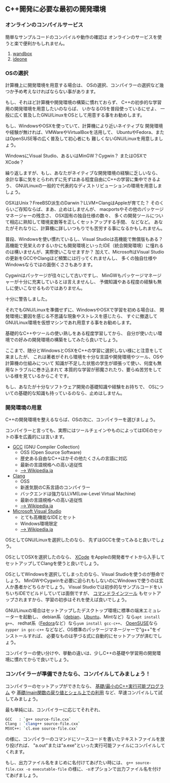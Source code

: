 ## C++開発に必要な最初の開発環境

### オンラインのコンパイルサービス

簡単なサンプルコードのコンパイルや動作の確認は
オンラインのサービスを使うと楽で便利かもしれません。

1. [wandbox](http://melpon.org/wandbox/)
1. [ideone](http://ideone.com/)

### OSの選択

計算機上に開発環境を用意する場合は、
OSの選択、コンパイラーの選択など幾つか予め考えなければならない事があります。

もし、それほど計算機や開発環境の構築に慣れておらず、
C++の初歩的な学習用の開発環境を用意したいのならば、
いかなるOSを普段使っているにせよ、
一般に広く普及したGNU/LinuxをOSとして用意する事をお勧めします。

もし、WindowsやOSXを使っていて、計算機により近いネイティブな
開発環境や経験が無ければ、VMWareやVirtualBoxを活用して、
UbuntuやFedora、またはOpenSUSE等の広く普及して初心者にも
難しくないGNU/Linuxを用意しましょう。

WindowsにVisual Studio、あるいはMinGW？Cygwin？
またはOSXでXCode？

繰り返しますが、もし、あなたがネイティブな開発環境の経験に乏しいなら、
余計な事に気をとらわれずに先ずはある程度自由にC++の学習に集中できるよう、
GNU/Linuxの一般的で代表的なディストリビューションの環境を用意しましょう。

OSXはUnix？FreeBSD派生のDarwin？LLVM+ClangはAppleが育てた？
そのくらいご存知ならば、まあ、止めはしませんが、
macportsやその他のパッケージマネージャーの残念さ、
OSX固有の独自仕様の数々、
多くの開発ツールについて相応に熟知して環境変数等を正しくセットアップする手間、
などなど。
あなたがそれなりに、計算機に詳しいつもりでも苦労する事になるかもしれません。

普段、Windowsを使い慣れているし、Visual Studioは高機能で無償版もある？
高機能で見栄えのするいかにも開発環境といったIDE（統合開発環境）に憧れるのは構いませんが、実際使いこなせますか？
加えて、MicrosoftはVisual Studioの更新をGCCやClangほど頻繁には行ってくれませんし、
多くの独自仕様やWindowsならではの面倒くささもあります。

Cygwinはパッケージが往々にして古いですし、
MinGWもパッケージマネージャーが十分に充実しているとは言えませんし、
予備知識やある程度の経験も無しに使いこなせるものではありません。

十分に警告しました。

それでもGNU/Linuxを準備せずに、WindowsやOSXで学習を初める場合は、
開発環境に要因を感じる不思議な現象やストレスを感じたら、
すぐに撤退してGNU/Linux環境を仮想マシンであれ用意する事をお勧めします。

基礎的なC++やツールの使い熟しをある程度学習してから、
自分が使いたい環境での好みの開発環境の構築をしてみたら良いでしょう。

ここまで、随分とWindowsとOSXをC++の学習に選択しない様にと注意をして来ましたが、
これは著者がそれら環境を十分な言語や開発環境やツール、OSや計算機の仕組みについて
知識が不足した状態の学生が頑張って使い、何度も無用なトラブルに巻き込まれて
本質的な学習が邪魔されたり、要らぬ苦労をしている様を見ているからこそです。

もし、あなたが十分なソフトウェア開発の基礎知識や経験をお持ちで、
OSについての基礎的な知識も持っているのなら、止めはしません。

### 開発環境の用意

C++の開発環境を整えるならば、OSの次に、コンパイラーを選びましょう。

コンパイラーと言っても、実際にはツールチェインやものによってはIDEのセットの事を広義的には言います。

- [GCC][GCC] (GNU Compiler Collection)
    - OSS (Open Source Software)
    - 歴史ある自由なC++ほかその他たくさんの言語に対応
    - 最新の言語規格への高い追従性
    - [--> Wikipedia.ja][W:GCC]
- [Clang][Clang]
    - OSS
    - 新進気鋭のC系言語のコンパイラー
    - バックエンドは強力なLLVM(Low-Level Virtual Machine)
    - 最新の言語規格への高い追従性
    - [--> Wikipedia.ja][W:Clang]
- [Microsoft Visual Studio][MSVC++]
    - とても高機能なIDEとセット
    - Windows環境限定
    - [--> Wikipedia.ja][W:MSVC++]

OSとしてGNU/Linuxを選択したのなら、
先ずはGCCを使ってみると良いでしょう。

OSとしてOSXを選択したのなら、
[XCode](https://developer.apple.com/xcode/)
をAppleの開発者サイトから入手してセットアップしてClangを使うと良いでしょう。

OSとしてWindowsを選択してしまったのなら、Visual Studioを使うのが懸命でしょう。
MinGWやCygwinを必要に迫られもしないのにWindowsで使うのは玄人か愚者かどちらかでしょう。
Visual Studioでは初歩的なサンプルコードをいちいちIDEでビルドしていては面倒ですが、
[コマンドラインツール](http://msdn.microsoft.com/ja-jp/library/ms235639.aspx)
もセットアップされますから、学習の初歩はそれを使えば良いでしょう。

GNU/Linuxの場合はセットアップしたデスクトップ環境に標準の端末エミュレーターを起動し、
debian系（[debian](http://packages.debian.org/search?keywords=g%2B%2B)、[Ubuntu](http://packages.ubuntu.com/search?keywords=g%2B%2B)、Mintなど）なら`apt install g++`、
redhat系（[Fedora](https://apps.fedoraproject.org/packages/s/g%252B%252B)など）なら`yum install gcc-c++`、
[OpenSUSE](http://software.opensuse.org/package/gcc-c++)なら`zypper in gcc-c++`
などなど、OS標準のパッケージマネージャーで"g++"をインストールすれば、
必要なものは芋づる式に自動的にセットアップが済むでしょう。

コンパイラーの使い分けや、挙動の違いは、少しC++の基礎や学習用の開発環境に慣れてからで良いでしょう。

### コンパイラーが準備できたなら、コンパイルしてみましょう！

コンパイラーのセットアップができたなら、
[基礎/最小のC++実行可能プログラム](../基礎/最小のC++実行可能プログラム.md)
や
[基礎/main関数の戻り値とシェル上での利用](..基礎//main関数の戻り値とシェル上での利用.md)
など、早速コンパイルして試してみましょう。

最も単純には、コンパイラーに応じてそれぞれ、

```bash
GCC   : `g++ source-file.cxx`
Clang : `clang++ source-file.cxx`
MSVC++: `cl.exe source-file.cxx`
```

の様に、コンパイラーのコマンドにソースコードを書いたテキストファイルを放り投げれば、
"a.out"または"a.exe"といった実行可能ファイルにコンパイルしてくれます。

もし、出力ファイル名をまじめに名付けてあげたい時には、
`g++ source-file.cxx -o executable-file`
の様に、`-o`オプションで出力ファイル名を付けてあげましょう。

[GCC]: http://gcc.gnu.org/
[Clang]: http://clang.llvm.org/
[MSVC++]: http://www.visualstudio.com/
[W:GCC]: http://ja.wikipedia.org/wiki/GNU%E3%82%B3%E3%83%B3%E3%83%91%E3%82%A4%E3%83%A9%E3%82%B3%E3%83%AC%E3%82%AF%E3%82%B7%E3%83%A7%E3%83%B3
[W:Clang]: http://ja.wikipedia.org/wiki/Clang
[W:MSVC++]: http://ja.wikipedia.org/wiki/Microsoft_Visual_C%2B%2B
